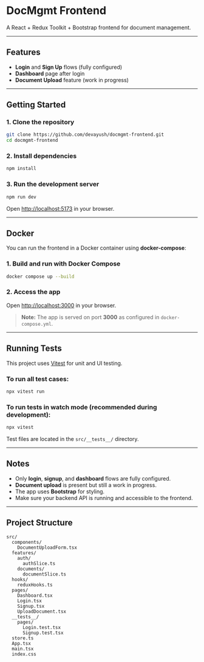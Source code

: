 # DocMgmt Frontend

A React + Redux Toolkit + Bootstrap frontend for document management.

---

## Features

- **Login** and **Sign Up** flows (fully configured)
- **Dashboard** page after login
- **Document Upload** feature (work in progress)

---

## Getting Started

### 1. **Clone the repository**

```sh
git clone https://github.com/devayush/docmgmt-frontend.git
cd docmgmt-frontend
```

### 2. **Install dependencies**

```sh
npm install
```

### 3. **Run the development server**

```sh
npm run dev
```

Open [http://localhost:5173](http://localhost:5173) in your browser.

---

## Docker

You can run the frontend in a Docker container using **docker-compose**:

### 1. **Build and run with Docker Compose**

```sh
docker compose up --build
```

### 2. **Access the app**

Open [http://localhost:3000](http://localhost:3000) in your browser.

> **Note:** The app is served on port **3000** as configured in `docker-compose.yml`.

---

## Running Tests

This project uses [Vitest](https://vitest.dev/) for unit and UI testing.

### To run all test cases:

```sh
npx vitest run
```

### To run tests in watch mode (recommended during development):

```sh
npx vitest
```

Test files are located in the `src/__tests__/` directory.

---

## Notes

- Only **login**, **signup**, and **dashboard** flows are fully configured.
- **Document upload** is present but still a work in progress.
- The app uses **Bootstrap** for styling.
- Make sure your backend API is running and accessible to the frontend.

---

## Project Structure

```
src/
  components/
    DocumentUploadForm.tsx
  features/
    auth/
      authSlice.ts
    documents/
      documentSlice.ts
  hooks/
    reduxHooks.ts
  pages/
    Dashboard.tsx
    Login.tsx
    Signup.tsx
    UploadDocument.tsx
  __tests__/
    pages/
      Login.test.tsx
      Signup.test.tsx
  store.ts
  App.tsx
  main.tsx
  index.css
```


